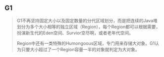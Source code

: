 ## G1

> G1不再坚持固定大小以及固定数量的分代区域划分，而是把连续的Java堆划分为多个大小相等的独立区域（Region），每个Region都可以根据需要，扮演新生代的Eden空间、Survior空尽啊，或者老年代空间。
>
> Region中还有一类特殊的Humongoous区域，专门用来存储大对象。G1认为只要大小超过了一个Region容量一半的对象就判定为大对象。